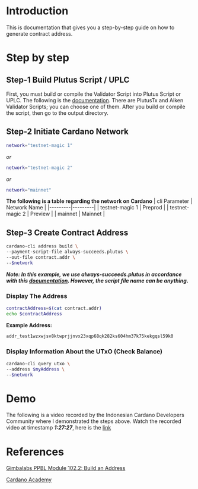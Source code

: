 # Introduction

This is documentation that gives you a step-by-step guide on how to generate contract address.

# Step by step

## Step-1 Build Plutus Script / UPLC

First, you must build or compile the Validator Script into Plutus Script or UPLC. The following is the [documentation](https://github.com/ValdryanIvandito/cardano-script-compiling-guides). There are PlutusTx and Aiken Validator Scripts; you can choose one of them. After you build or compile the script, then go to the output directory.

## Step-2 Initiate Cardano Network

```bash
network="testnet-magic 1"
```

_or_

```bash
network="testnet-magic 2"
```

_or_

```bash
network="mainnet"
```

**The following is a table regarding the network on Cardano**
| cli Parameter | Network Name |
|---------|---------|
| testnet-magic 1 | Preprod |
| testnet-magic 2 | Preview |
| mainnet | Mainnet |

## Step-3 Create Contract Address

```bash
cardano-cli address build \
--payment-script-file always-succeeds.plutus \
--out-file contract.addr \
--$network
```

**_Note: In this example, we use always-succeeds.plutus in accordance with this [documentation](https://github.com/ValdryanIvandito/cardano-script-compiling-guides). However, the script file name can be anything._**

### Display The Address

```bash
contractAddress=$(cat contract.addr)
echo $contractAddress
```

**Example Address:**

```bash
addr_test1wzxwjsv8ktwprjjnvx23xqp68qk282ks604hm37k75kekgqsl59k0
```

### Display Information About the UTxO (Check Balance)

```bash
cardano-cli query utxo \
--address $myAddress \
--$network
```

# Demo

The following is a video recorded by the Indonesian Cardano Developers Community where I demonstrated the steps above. Watch the recorded video at timestamp **_1:27:27_**, here is the [link](https://youtu.be/03hXLZ_07N0?list=PLUj8499OocHiL8gXPv8wMlLW-zIcyYdrQ)

# References

[Gimbalabs PPBL Module 102.2: Build an Address](https://plutuspbl.io/modules/102/1022)

[Cardano Academy](https://academy.cardanofoundation.org/)
